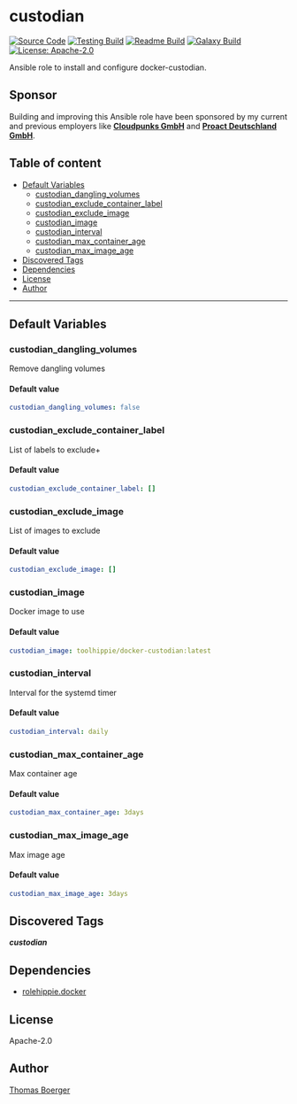 # custodian

[![Source Code](https://img.shields.io/badge/github-source%20code-blue?logo=github&logoColor=white)](https://github.com/rolehippie/custodian) [![Testing Build](https://github.com/rolehippie/custodian/workflows/testing/badge.svg)](https://github.com/rolehippie/custodian/actions?query=workflow%3Atesting) [![Readme Build](https://github.com/rolehippie/custodian/workflows/readme/badge.svg)](https://github.com/rolehippie/custodian/actions?query=workflow%3Areadme) [![Galaxy Build](https://github.com/rolehippie/custodian/workflows/galaxy/badge.svg)](https://github.com/rolehippie/custodian/actions?query=workflow%3Agalaxy) [![License: Apache-2.0](https://img.shields.io/github/license/rolehippie/custodian)](https://github.com/rolehippie/custodian/blob/master/LICENSE)

Ansible role to install and configure docker-custodian.

## Sponsor

Building and improving this Ansible role have been sponsored by my current and previous employers like **[Cloudpunks GmbH](https://cloudpunks.de)** and **[Proact Deutschland GmbH](https://www.proact.eu)**.

## Table of content

- [Default Variables](#default-variables)
  - [custodian_dangling_volumes](#custodian_dangling_volumes)
  - [custodian_exclude_container_label](#custodian_exclude_container_label)
  - [custodian_exclude_image](#custodian_exclude_image)
  - [custodian_image](#custodian_image)
  - [custodian_interval](#custodian_interval)
  - [custodian_max_container_age](#custodian_max_container_age)
  - [custodian_max_image_age](#custodian_max_image_age)
- [Discovered Tags](#discovered-tags)
- [Dependencies](#dependencies)
- [License](#license)
- [Author](#author)

---

## Default Variables

### custodian_dangling_volumes

Remove dangling volumes

#### Default value

```YAML
custodian_dangling_volumes: false
```

### custodian_exclude_container_label

List of labels to exclude+

#### Default value

```YAML
custodian_exclude_container_label: []
```

### custodian_exclude_image

List of images to exclude

#### Default value

```YAML
custodian_exclude_image: []
```

### custodian_image

Docker image to use

#### Default value

```YAML
custodian_image: toolhippie/docker-custodian:latest
```

### custodian_interval

Interval for the systemd timer

#### Default value

```YAML
custodian_interval: daily
```

### custodian_max_container_age

Max container age

#### Default value

```YAML
custodian_max_container_age: 3days
```

### custodian_max_image_age

Max image age

#### Default value

```YAML
custodian_max_image_age: 3days
```

## Discovered Tags

**_custodian_**


## Dependencies

- [rolehippie.docker](https://github.com/rolehippie/docker)

## License

Apache-2.0

## Author

[Thomas Boerger](https://github.com/tboerger)
